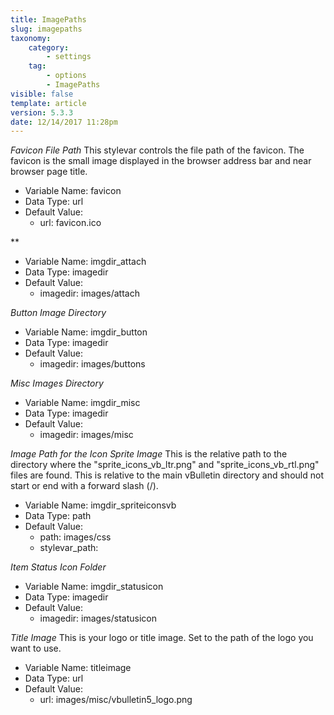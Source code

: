 ```yaml
---
title: ImagePaths
slug: imagepaths
taxonomy:
    category:
        - settings
    tag:
        - options
        - ImagePaths
visible: false
template: article
version: 5.3.3
date: 12/14/2017 11:28pm
---
```


<section class='option'>

*Favicon File Path*
This stylevar controls the file path of the favicon. The favicon is the small image displayed in the browser address bar and near browser page title.



- Variable Name: favicon
- Data Type: url
- Default Value: 
	- url: favicon.ico


</section><section class='option'>

**




- Variable Name: imgdir_attach
- Data Type: imagedir
- Default Value: 
	- imagedir: images/attach


</section><section class='option'>

*Button Image Directory*




- Variable Name: imgdir_button
- Data Type: imagedir
- Default Value: 
	- imagedir: images/buttons


</section><section class='option'>

*Misc Images Directory*




- Variable Name: imgdir_misc
- Data Type: imagedir
- Default Value: 
	- imagedir: images/misc


</section><section class='option'>

*Image Path for the Icon Sprite Image*
This is the relative path to the directory where the &quot;sprite_icons_vb_ltr.png&quot; and &quot;sprite_icons_vb_rtl.png&quot; files are found. This is relative to the main vBulletin directory and should not start or end with a forward slash (/).



- Variable Name: imgdir_spriteiconsvb
- Data Type: path
- Default Value: 
	- path: images/css
	- stylevar_path: 


</section><section class='option'>

*Item Status Icon Folder*




- Variable Name: imgdir_statusicon
- Data Type: imagedir
- Default Value: 
	- imagedir: images/statusicon


</section><section class='option'>

*Title Image*
This is your logo or title image. Set to the path of the logo you want to use.



- Variable Name: titleimage
- Data Type: url
- Default Value: 
	- url: images/misc/vbulletin5_logo.png


</section>